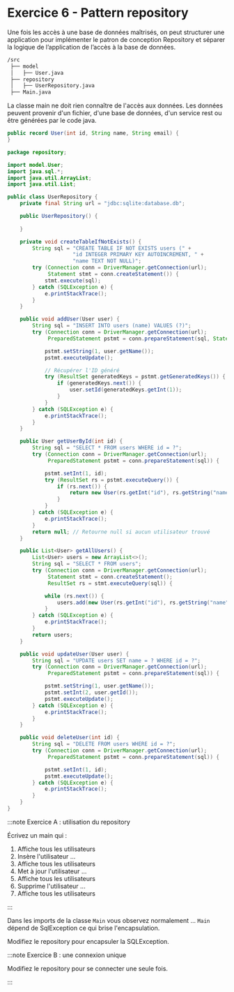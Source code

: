 # Exercice 6 - Pattern repository

Une fois les accès à une base de données maîtrisés, on peut 
structurer une application pour implémenter le patron de 
conception Repository et séparer la logique de l’application de 
l’accès à la base de données.

```bash
/src
 ├── model
 │   ├── User.java
 ├── repository
 │   ├── UserRepository.java
 ├── Main.java

```

La classe main ne doit rien connaître de l'accès aux données.
Les données peuvent provenir d'un fichier, d'une base de données, d'un service rest ou être générées par le code java.


```java title"User.java"
public record User(int id, String name, String email) {
}
```


```java showLineNumbers
package repository;

import model.User;
import java.sql.*;
import java.util.ArrayList;
import java.util.List;

public class UserRepository {
    private final String url = "jdbc:sqlite:database.db"; 

    public UserRepository() {
        
    }

    private void createTableIfNotExists() {
        String sql = "CREATE TABLE IF NOT EXISTS users (" +
                     "id INTEGER PRIMARY KEY AUTOINCREMENT, " +
                     "name TEXT NOT NULL)";
        try (Connection conn = DriverManager.getConnection(url);
             Statement stmt = conn.createStatement()) {
            stmt.execute(sql);
        } catch (SQLException e) {
            e.printStackTrace();
        }
    }

    public void addUser(User user) {
        String sql = "INSERT INTO users (name) VALUES (?)";
        try (Connection conn = DriverManager.getConnection(url);
             PreparedStatement pstmt = conn.prepareStatement(sql, Statement.RETURN_GENERATED_KEYS)) {

            pstmt.setString(1, user.getName());
            pstmt.executeUpdate();

            // Récupérer l'ID généré
            try (ResultSet generatedKeys = pstmt.getGeneratedKeys()) {
                if (generatedKeys.next()) {
                    user.setId(generatedKeys.getInt(1));
                }
            }
        } catch (SQLException e) {
            e.printStackTrace();
        }
    }

    public User getUserById(int id) {
        String sql = "SELECT * FROM users WHERE id = ?";
        try (Connection conn = DriverManager.getConnection(url);
             PreparedStatement pstmt = conn.prepareStatement(sql)) {

            pstmt.setInt(1, id);
            try (ResultSet rs = pstmt.executeQuery()) {
                if (rs.next()) {
                    return new User(rs.getInt("id"), rs.getString("name"));
                }
            }
        } catch (SQLException e) {
            e.printStackTrace();
        }
        return null; // Retourne null si aucun utilisateur trouvé
    }

    public List<User> getAllUsers() {
        List<User> users = new ArrayList<>();
        String sql = "SELECT * FROM users";
        try (Connection conn = DriverManager.getConnection(url);
             Statement stmt = conn.createStatement();
             ResultSet rs = stmt.executeQuery(sql)) {

            while (rs.next()) {
                users.add(new User(rs.getInt("id"), rs.getString("name")));
            }
        } catch (SQLException e) {
            e.printStackTrace();
        }
        return users;
    }

    public void updateUser(User user) {
        String sql = "UPDATE users SET name = ? WHERE id = ?";
        try (Connection conn = DriverManager.getConnection(url);
             PreparedStatement pstmt = conn.prepareStatement(sql)) {

            pstmt.setString(1, user.getName());
            pstmt.setInt(2, user.getId());
            pstmt.executeUpdate();
        } catch (SQLException e) {
            e.printStackTrace();
        }
    }

    public void deleteUser(int id) {
        String sql = "DELETE FROM users WHERE id = ?";
        try (Connection conn = DriverManager.getConnection(url);
             PreparedStatement pstmt = conn.prepareStatement(sql)) {

            pstmt.setInt(1, id);
            pstmt.executeUpdate();
        } catch (SQLException e) {
            e.printStackTrace();
        }
    }
}

```

:::note Exercice A : utilisation du repository

Écrivez un main qui : 
1. Affiche tous les utilisateurs
1. Insère l'utilisateur ...
1. Affiche tous les utilisateurs
1. Met à jour l'utilisateur ...
1. Affiche tous les utilisateurs
1. Supprime l'utilisateur ...
1. Affiche tous les utilisateurs

:::

Dans les imports de la classe `Main` vous observez normalement ...
`Main` dépend de SqlException ce qui brise l'encapsulation.

Modifiez le repository pour encapsuler la SQLException.


:::note Exercice B : une connexion unique

Modifiez le repository pour se connecter une seule fois.

:::

